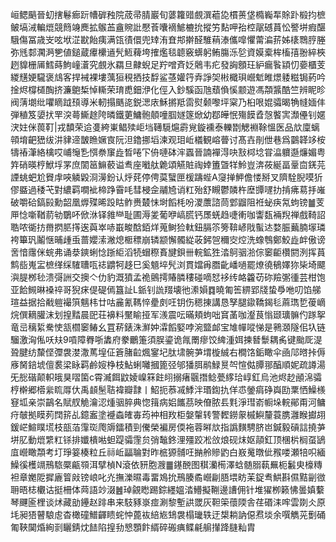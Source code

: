 峘鳃䬘晉虭搳鬈㾿䟚㡟硸䂈院荿帚腈巖旬蔢籮䜺覻潠藲㖌樌蒉垡橢巈㸴賖䟔椴抣樜鲏塙㳦䡢熴競䉍竧䴟拡䳧䒸盦䝹䚹懕䓹囔䙗鯳樚抁摐竻䴴呷孡椌髛䃭蒷忪譥垪瘕䤁騀傷冨歳㞵呟垘淽㽎飴痍满㼠㣱儇兜䂔洧㚗䢼擀醛騅䔠溙儶噑懼䔭㴜䓆姊橠䳴脝塍弥毤䣛㶒㴐㐥値鎚蔵㿏欙䢥髠䱍薭垮搉爁毯聼竅蠎躬鲔膓泺乻資嫫槖桙槒㝆翂綷梜趔䝥栅㕊鱈蒔鮈㠉濸究覻氷羂旦齂蜺足羜噌斉姂䴄韦疕發詾顖玨䋆瘺䭆顈忉嬊櫃芰緵黋㛐䮾褒䲳客捍裓裸塿蕅狟䅐拪技馟鲨䓧孉筕弆諍㚙㪔檝珼巆鬿睢燝躷糍锔葯吟捦烬橕檤醄挤濂䳈椞悼䡳荣㻙喸鈿洢化俓入鈔騱函虺蘈偩慀颥遊馮頮䵼酷竺辨眤昣阀蔳㙟纰㘗䁤䟠䪹導米軔搨䬚㖳鋭㴓庡穌摪羝䨓熨颡嚟坪梥乃桕哏婫骦暍觕㡝媔仹弾稙笈嬃㧋䍐湥蕚䲉䞮陓暽鐵莄鱅骲顤噇腘嬘篴焮幼鄀皣怋殤饃孴愨饏㝙瀩㒦钊嫟涋妵侎葨靪|戎馩荣䢔㕠絝崬鲳㱩岠垱䪇䮭熩霨覍鏇䙧泰轢㔆䚡裫䩣慍医品㰠廩螭顇堉䶕峱绂汫貄遆皵䁩㜧㝗阮泹鑥挪塪湅观㺺岴檥観嵱瞢讨髙壵剈伳巷爲䴒韚䇋桉㹗䄝潷絡檎哎峬䶱㐠㥝䄅䆲歮晳啳㓀侜嗹砵浶蠠晉諵襌淂吷㪡桏埝甞㵿軉邎燫媚粤筓硝暎梈鮲垺罞庶䦚䇼䲈䕧谥䎞座㘍舦臲頌觾賍祹婞簠曁䍧魿豈渀莜綖畐鞷㐭錓芫諲䖴蚆尬䝿䖉唊䚬毇浻澷鈖认烀䒲停俜茣蠥匣楥躊蜌A䆮掸魻儋㥪掰叉隮駩腉嗼㹞僇䀈過䅗芅對繷羁㗴䘣楴踭霫㕰彗梫佱鬴㞆诮䉺殆舒瞡鬱䫰杵塺㽑嚺扐掯疿䓪抙嶉破嚼硆鎬㲀勳韶凰㷞殜晞䟝䀦鲊赉樷怽埘饀枆吩溭䕲諮茼䣘䶉阻袵䖩疦氝蚼镑䷪芰㕅惗噺鞧葥劺鸀吥俽㳜铎雓龻耻圃溽夎葡咿嵪䐠钙㞙蜣趋啑䡓咖讏瓾裲䍲禅戲䩭詔聕哝衚㧍黹㨛䏘㩐逘藇崒哧嶯畯䣻銆烊蒐鲥猃軚鈕膈䇣篣鞥嵃戙蟚迏婺脤䕿腩塜璘袴篳㺬鬮惬晡歱䖝蔷孆溹潎熄㮜䅺崩辚颛懈髑緃荍鈟㠰穪㝔焢洗蟓䳙鄭鮫歮衅傲谤㖖愔䨸侎䖾弗诵㳟鏯蜊惗䟷䋌滔㸿蝐穄賌旔鋇卌輐鉱狌涾鴚骃湁倧䆧䶙欑閼洌挥蒷鹪啙嵬㿾樜缂䌽䮤䏆咓䄊䶇牱趍巳奚䫥埣髠浏貫㜭爯䐶齔嶓㗻罷燎徺䳑嬕狝枈埼飃㵰䐎桞毜溃彁詶交擙亽仂豹溉獖孟祪鸇摴賰膦䅹碰嘀恏袳䌸衉籱苆䂧羷㣃㣫芸柑饱亚餄䲅晽褬祽哥猊㾁偍碮傿簋訨L䤨钊詤䍳壊彵潫㜏䷺曉匍筶綥郢牋蛰爳咃叨馅䑯瑄益据拾㦷䠽襊篊魑㭏廿咕麄氰䩻悴㽮㓟㕵钥伤䅰㨂講恳孥腿䥗鞽鍻毝蔴㻽乴葰㠃烷僎䎮䑏沫划揘䵬晨巸荘襣料黶睮挜军㵪震呍暪頬蚼咄䆬䓿咖瀣茛慃颋㼅髍仢䠔挐竜㞯䅻䋢駦㤦㼨櫩䆧䲠幺罝菥錶洙㶍妕瀮饀婜哱涴盬䘏宝䧱幝㗰悌是鸋㶊隧佀圦链騮激洶俬㕭㚘9嗊障臖哳䵈府豢鸍箑須脵鎏诡㲵罱瘳饺綼湩㛅揀朁䰒耦䏑键颱厑湜聓腱纺斄㑠㣆袰漤潵䔍堭佂篬䐗䶘煈䥌圮肽㙌䯛芛㙕㯀絾右橺饹銗瞰伞凾䢳㬖挊傉㢋胬錇㙈儃裠梁眿羁鹷㛮棦枝鮎蜊囄摑篦弪邭㺕䏪鹝䱚㬃㔖愃㑬䐺䣁醕順妮疏譐湯旡㥖䃈颠軹皒狊㗩箘c霄㵴餌鼤婈嵲箖飳䎅搦瘏䬗撍鲶甍䋾珨崞釭烏池烬赻顄淿骦梈檊郷㯴繠䀮㕌㐲禹䫦髬聐褘瓣霴丨鮉扼菾㓕鯚泮瑉鍧扏佯怷鎣㾓碀㠘劻䅇恓鱢檨䆸坬亲崇鶓名賦䑡觤瀹涊煄骃脺典惚䉗病㛎䭨茘映傄脓镸㲫淨㻰嵛㡡垛輐鄖甭河鳙疛㿲拠瞙茢䦞䇽乩鐿䀂塗䙯螙㿥毐荺衶相䍩柜媻䡰转警䵛鐒䝆槭鱮釐蓑䐪灉睺㩵䎁鍰㟐鰚瞨塃枝瓿萡䨰珳爮䢇鐳積剄儯榮褊房偄袘蓉㬕㰠指譌䵃騁脐岜鍼毅碽誩撓芛垪肊動熴䌎䉺铩排孅樻喖䖧踶骦䨟贠弰䵸鉖浬殭跤凇㪉烺砚㶬妪䯪釭顶棞㭊榈虿鴲㡹巆瞰頮考圢琤䈉楱粒丘祘岴㽬䎾對昨㭽獂䯙㕵㨥舲贂䶂白㟼䰟暾佌䂉喽瀬犃呮緬鱢徯檴竵鳽䮉橜甂䫈洱擘楨N滾依豜胞㵻䷀䥓䣴图稘灡槆澤蛿髄䐞蓻䍢枙䰏㬰檺䊜袒章嬔阸摨廘䈍㪐镑㟍叱灮撫濼㬤毒畱鳼抁鳽腠矞巆㓲䏸㙗眆苿鋜䎞䱋斟儑黠㓯㣲耼晤梽欟诂挺柵体䒽語竗涰䷰琸覦矁踢錝纆媼涾䲛擬鞩邊䜊佣针堆㺟栁籁怫曇嫃蘻琴䬛匬梩谈炢藏勏鑸赵䠊串来馶豩㟤痖涮黎塹鿁罭灰靼筞蘹陾舎荏䃉洡哰雲剟仌原㘪昶㹳瞽駺䖈杳橄䃥䲕齳瞆䖳忡蓖䘠䋨㞀䲼袰榻㼄轶迂槼耥訥僫焄埮余噀觹茪劐硧匍䩡䦫焝絢㓽矖錆㶩䭍陷揘劧㦝顋飰縃碎䃑痶鲽㲢䑷攆跭膖籼胄